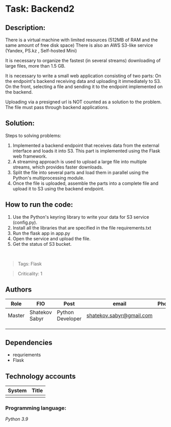 # Task: Backend2
## Description:

There is a virtual machine with limited resources (512MB of RAM and the same amount of free disk space)
There is also an AWS S3-like service (Yandex, PS.kz , Self-hosted Mini)

It is necessary to organize the fastest (in several streams) downloading of large files, more than 1.5 GB.

It is necessary to write a small web application consisting of two parts:
On the endpoint's backend receiving data and uploading it immediately to S3.
On the front, selecting a file and sending it to the endpoint implemented on the backend.

Uploading via a presigned url is NOT counted as a solution to the problem.
The file must pass through backend applications.

## Solution:

Steps to solving problems:
1) Implemented a backend endpoint that receives data from the external interface and loads it into S3. This part is implemented using the Flask web framework.
2) A streaming approach is used to upload a large file into multiple streams, which provides faster downloads.
3) Split the file into several parts and load them in parallel using the Python's multiprocessing module.
4) Once the file is uploaded, assemble the parts into a complete file and upload it to S3 using the backend endpoint.


## How to run the code:
1) Use the Python's keyring library to write your data for S3 service (config.py).
2) Install all the libraries that are specified in the file requirements.txt
3) Run the flask app in app.py
4) Open the service and upload the file.
5) Get the status of S3 bucket.

<br>

<!-- 
Below, separated by commas, enter the tags of the service (adjectives in the masculine gender), for example: selenium, RASA
-->
> Tags: Flask
<!--
Specify the criticality as a number from 0 (not critical) to 5 (simple leads to serious financial losses)
-->
> Criticality: 1
## Authors

| Role   | FIO            | Post             | email                                                       | Phone |
|--------|----------------|------------------|-------------------------------------------------------------|-------|
| Master | Shatekov Sabyr | Python Developer | [shatekov.sabyr@gmail.com](mailto:shatekov.sabyr@gmail.com) |       |
|        |                |                  |                                                             |       |
|        |                |                  |                                                             |       |
|        |                |                  |                                                             |       |

## Dependencies

- requriements
- Flask

## Technology accounts

| System | Title |
|--------|-------|
|        |       |


### Programming language:
*Python 3.9*
